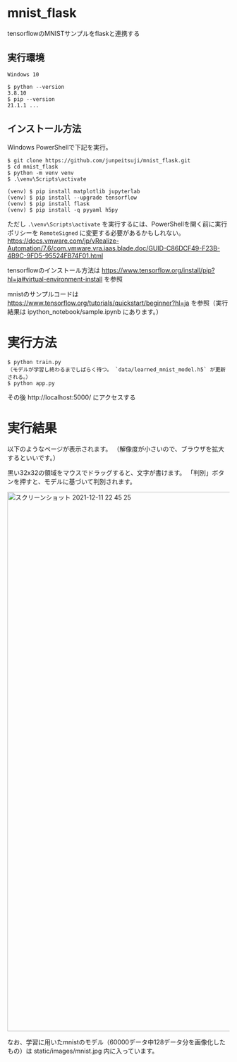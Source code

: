 # mnist_flask
tensorflowのMNISTサンプルをflaskと連携する

## 実行環境
```
Windows 10

$ python --version
3.8.10
$ pip --version
21.1.1 ...
```

## インストール方法
Windows PowerShellで下記を実行。

```
$ git clone https://github.com/junpeitsuji/mnist_flask.git
$ cd mnist_flask
$ python -m venv venv
$ .\venv\Scripts\activate

(venv) $ pip install matplotlib jupyterlab
(venv) $ pip install --upgrade tensorflow
(venv) $ pip install flask
(venv) $ pip install -q pyyaml h5py
```

ただし `.\venv\Scripts\activate` を実行するには、PowerShellを開く前に実行ポリシーを `RemoteSigned` に変更する必要があるかもしれない。
https://docs.vmware.com/jp/vRealize-Automation/7.6/com.vmware.vra.iaas.blade.doc/GUID-C86DCF49-F23B-4B9C-9FD5-95524FB74F01.html

tensorflowのインストール方法は 
https://www.tensorflow.org/install/pip?hl=ja#virtual-environment-install を参照

mnistのサンプルコードは https://www.tensorflow.org/tutorials/quickstart/beginner?hl=ja を参照（実行結果は ipython_notebook/sample.ipynb にあります。）


# 実行方法
```
$ python train.py
（モデルが学習し終わるまでしばらく待つ。 `data/learned_mnist_model.h5` が更新される。）
$ python app.py
```

その後 http://localhost:5000/ にアクセスする


# 実行結果
以下のようなページが表示されます。
（解像度が小さいので、ブラウザを拡大するといいです。）

黒い32x32の領域をマウスでドラッグすると、文字が書けます。
「判別」ボタンを押すと、モデルに基づいて判別されます。

<img width="1223" alt="スクリーンショット 2021-12-11 22 45 25" src="https://user-images.githubusercontent.com/1301953/145678919-5dbf9de0-c032-4bb6-aa9e-75e34b1365d2.png">

なお、学習に用いたmnistのモデル（60000データ中128データ分を画像化したもの）は static/images/mnist.jpg 内に入っています。
